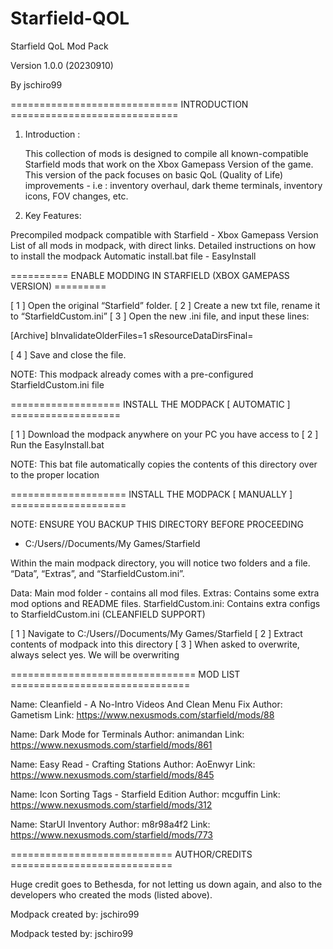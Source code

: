 # Starfield-QOL

Starfield QoL Mod Pack

Version 1.0.0 (20230910)

By jschiro99

============================= INTRODUCTION =============================

1. Introduction : 

	This collection of mods is designed to compile all known-compatible Starfield mods that work on the Xbox Gamepass Version of the game. 
This version of the pack focuses on basic QoL (Quality of Life) improvements  - i.e : inventory overhaul, dark theme terminals, inventory icons, FOV changes, etc.

2. Key Features:

Precompiled modpack compatible with Starfield - Xbox Gamepass Version
List of all mods in modpack, with direct links.
Detailed instructions on how to install the modpack
Automatic install.bat file - EasyInstall

========== ENABLE MODDING IN STARFIELD (XBOX GAMEPASS VERSION) =========

[ 1 ] Open the original “Starfield” folder.
[ 2 ] Create a new txt file, rename it to “StarfieldCustom.ini”
[ 3 ] Open the new .ini file, and input these lines:

[Archive]
bInvalidateOlderFiles=1
sResourceDataDirsFinal=

[ 4 ] Save and close the file.

NOTE: This modpack already comes with a pre-configured StarfieldCustom.ini file


=================== INSTALL THE MODPACK [ AUTOMATIC ] ===================

[ 1 ] Download the modpack anywhere on your PC you have access to
[ 2 ] Run the EasyInstall.bat

NOTE: This bat file automatically copies the contents of this directory over to the proper location

==================== INSTALL THE MODPACK [ MANUALLY ] ====================

NOTE: ENSURE YOU BACKUP THIS DIRECTORY BEFORE PROCEEDING
- C:/Users/<username>/Documents/My Games/Starfield

Within the main modpack directory, you will notice two folders and a file. “Data”, “Extras”, and “StarfieldCustom.ini”.

Data: Main mod folder - contains all mod files.
Extras: Contains some extra mod options and README files.
StarfieldCustom.ini: Contains extra configs to StarfieldCustom.ini (CLEANFIELD SUPPORT)

[ 1 ] Navigate to C:/Users/<username>/Documents/My Games/Starfield
[ 2 ] Extract contents of modpack into this directory
[ 3 ] When asked to overwrite, always select yes. We will be overwriting 


================================ MOD LIST ===============================

Name: Cleanfield - A No-Intro Videos And Clean Menu Fix
Author: Gametism
Link: https://www.nexusmods.com/starfield/mods/88

Name: Dark Mode for Terminals
Author: animandan
Link: https://www.nexusmods.com/starfield/mods/861

Name: Easy Read - Crafting Stations
Author: AoEnwyr
Link: https://www.nexusmods.com/starfield/mods/845

Name: Icon Sorting Tags - Starfield Edition
Author: mcguffin
Link: https://www.nexusmods.com/starfield/mods/312

Name: StarUI Inventory
Author: m8r98a4f2
Link: https://www.nexusmods.com/starfield/mods/773






============================ AUTHOR/CREDITS ============================

Huge credit goes to Bethesda, for not letting us down again, and also to the developers who created the mods (listed above).

Modpack created by: jschiro99

Modpack tested by: jschiro99





